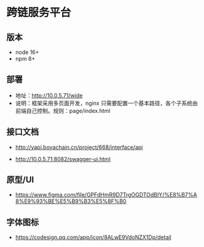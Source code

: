 # 跨链服务平台

## 版本

- node 16+
- npm  8+

## 部署

- 地址：http://10.0.5.71/wide
- 说明：框架采用多页面开发，nginx 只需要配置一个基本路径，各个子系统由前端自己控制。规则：page/index.html

## 接口文档

- http://yapi.boyachain.cn/project/668/interface/api

- http://10.0.5.71:8082/swagger-ui.html

## 原型/UI

- https://www.figma.com/file/GPFdHmR9D7TrgOGDTOdBIY/%E8%B7%A8%E9%93%BE%E5%B9%B3%E5%8F%B0

## 字体图标

- https://codesign.qq.com/app/icon/8ALwE9VdoNZX1Dp/detail
